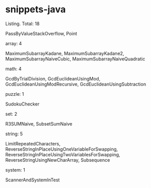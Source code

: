 snippets-java
=============

Listing. Total: 18


PassByValueStackOverflow, Point


array: 4

MaximumSubarrayKadane, MaximumSubarrayKadane2, MaximumSubarrayNaiveCubic, MaximumSubarrayNaiveQuadratic


math: 4

GcdByTrialDivision, GcdEuclideanUsingMod, GcdEuclideanUsingModRecursive, GcdEuclideanUsingSubtraction


puzzle: 1

SudokuChecker


set: 2

R3SUMNaive, SubsetSumNaive


string: 5

LimitRepeatedCharacters, ReverseStringInPlaceUsingOneVariableForSwapping, ReverseStringInPlaceUsingTwoVariablesForSwapping, ReverseStringUsingNewCharArray, Subsequence


system: 1

ScannerAndSystemInTest



